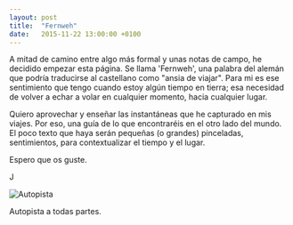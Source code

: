 ```yaml
---
layout: post
title:  "Fernweh"
date:   2015-11-22 13:00:00 +0100
---
```


A mitad de camino entre algo más formal y unas notas de campo, he decidido empezar esta página. Se llama 'Fernweh', una palabra del alemán que podría traducirse al castellano como "ansia de viajar". Para mi es ese sentimiento que tengo cuando estoy algún tiempo en tierra; esa necesidad de volver a echar a volar en cualquier momento, hacia cualquier lugar. 

Quiero aprovechar y enseñar las instantáneas que he capturado en mis viajes. Por eso, una guía de lo que encontraréis en el otro lado del mundo. El poco texto que haya serán pequeñas (o grandes) pinceladas, sentimientos, para contextualizar el tiempo y el lugar. 

Espero que os guste.

J

<div class="post-image">
    <img src="/fernweh/photo/2018-11-22-fernweh/2017-11-14 06.30.20 1.jpg" alt="Autopista" />
    <p class="post-image-caption">Autopista a todas partes.</p>
</div>
